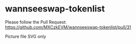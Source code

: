 # wannseeswap-tokenlist


Please follow the Pull Request: 
https://github.com/MXCzkEVM/wannseeswap-tokenlist/pull/31


Picture file SVG only
